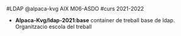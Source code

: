 #LDAP @alpaca-kvg AIX M06-ASDO
#curs 2021-2022

* **Alpaca-Kvg/ldap-2021:base** container de treball base de ldap. Organitzacio escola del treball
